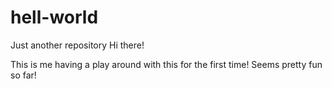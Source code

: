 # hell-world
Just another repository
Hi there!

This is me having a play around with this for the first time! 
Seems pretty fun so far!
